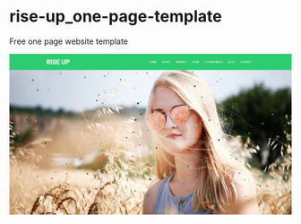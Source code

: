 # rise-up_one-page-template
Free one page website template

![ScreenShot](https://github.com/Goldenmace/rise-up_one-page-template/blob/master/rise-up.jpg)
